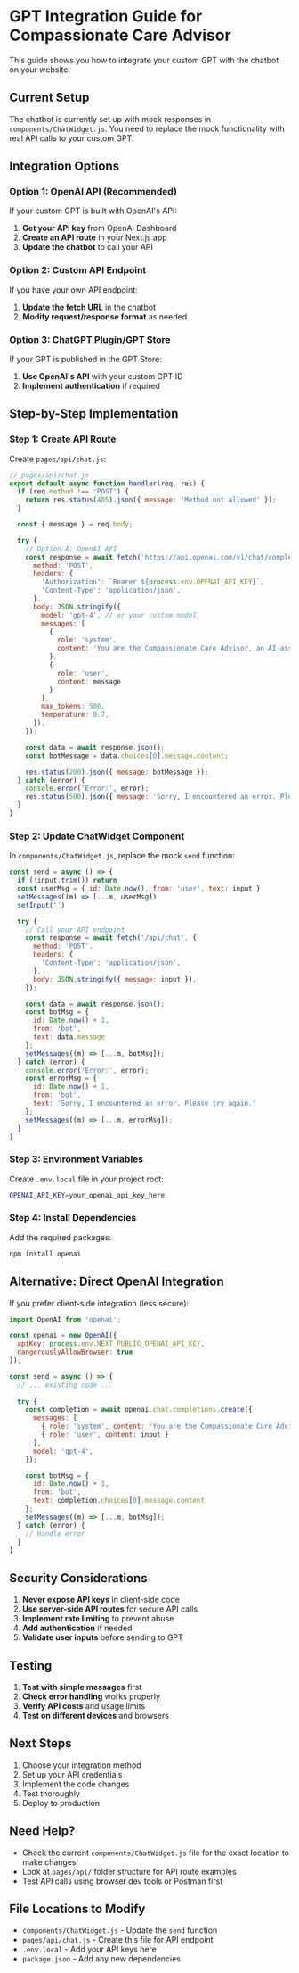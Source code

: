 # GPT Integration Guide for Compassionate Care Advisor

This guide shows you how to integrate your custom GPT with the chatbot on your website.

## Current Setup

The chatbot is currently set up with mock responses in `components/ChatWidget.js`. You need to replace the mock functionality with real API calls to your custom GPT.

## Integration Options

### Option 1: OpenAI API (Recommended)
If your custom GPT is built with OpenAI's API:

1. **Get your API key** from OpenAI Dashboard
2. **Create an API route** in your Next.js app
3. **Update the chatbot** to call your API

### Option 2: Custom API Endpoint
If you have your own API endpoint:

1. **Update the fetch URL** in the chatbot
2. **Modify request/response format** as needed

### Option 3: ChatGPT Plugin/GPT Store
If your GPT is published in the GPT Store:

1. **Use OpenAI's API** with your custom GPT ID
2. **Implement authentication** if required

## Step-by-Step Implementation

### Step 1: Create API Route

Create `pages/api/chat.js`:

```javascript
// pages/api/chat.js
export default async function handler(req, res) {
  if (req.method !== 'POST') {
    return res.status(405).json({ message: 'Method not allowed' });
  }

  const { message } = req.body;

  try {
    // Option A: OpenAI API
    const response = await fetch('https://api.openai.com/v1/chat/completions', {
      method: 'POST',
      headers: {
        'Authorization': `Bearer ${process.env.OPENAI_API_KEY}`,
        'Content-Type': 'application/json',
      },
      body: JSON.stringify({
        model: 'gpt-4', // or your custom model
        messages: [
          {
            role: 'system',
            content: 'You are the Compassionate Care Advisor, an AI assistant specializing in hospice care, fraud detection, and eligibility prediction.'
          },
          {
            role: 'user',
            content: message
          }
        ],
        max_tokens: 500,
        temperature: 0.7,
      }),
    });

    const data = await response.json();
    const botMessage = data.choices[0].message.content;

    res.status(200).json({ message: botMessage });
  } catch (error) {
    console.error('Error:', error);
    res.status(500).json({ message: 'Sorry, I encountered an error. Please try again.' });
  }
}
```

### Step 2: Update ChatWidget Component

In `components/ChatWidget.js`, replace the mock `send` function:

```javascript
const send = async () => {
  if (!input.trim()) return
  const userMsg = { id: Date.now(), from: 'user', text: input }
  setMessages((m) => [...m, userMsg])
  setInput('')

  try {
    // Call your API endpoint
    const response = await fetch('/api/chat', {
      method: 'POST',
      headers: {
        'Content-Type': 'application/json',
      },
      body: JSON.stringify({ message: input }),
    });

    const data = await response.json();
    const botMsg = { 
      id: Date.now() + 1, 
      from: 'bot', 
      text: data.message 
    };
    setMessages((m) => [...m, botMsg]);
  } catch (error) {
    console.error('Error:', error);
    const errorMsg = { 
      id: Date.now() + 1, 
      from: 'bot', 
      text: 'Sorry, I encountered an error. Please try again.' 
    };
    setMessages((m) => [...m, errorMsg]);
  }
}
```

### Step 3: Environment Variables

Create `.env.local` file in your project root:

```bash
OPENAI_API_KEY=your_openai_api_key_here
```

### Step 4: Install Dependencies

Add the required packages:

```bash
npm install openai
```

## Alternative: Direct OpenAI Integration

If you prefer client-side integration (less secure):

```javascript
import OpenAI from 'openai';

const openai = new OpenAI({
  apiKey: process.env.NEXT_PUBLIC_OPENAI_API_KEY,
  dangerouslyAllowBrowser: true
});

const send = async () => {
  // ... existing code ...
  
  try {
    const completion = await openai.chat.completions.create({
      messages: [
        { role: 'system', content: 'You are the Compassionate Care Advisor...' },
        { role: 'user', content: input }
      ],
      model: 'gpt-4',
    });

    const botMsg = { 
      id: Date.now() + 1, 
      from: 'bot', 
      text: completion.choices[0].message.content 
    };
    setMessages((m) => [...m, botMsg]);
  } catch (error) {
    // Handle error
  }
}
```

## Security Considerations

1. **Never expose API keys** in client-side code
2. **Use server-side API routes** for secure API calls
3. **Implement rate limiting** to prevent abuse
4. **Add authentication** if needed
5. **Validate user inputs** before sending to GPT

## Testing

1. **Test with simple messages** first
2. **Check error handling** works properly
3. **Verify API costs** and usage limits
4. **Test on different devices** and browsers

## Next Steps

1. Choose your integration method
2. Set up your API credentials
3. Implement the code changes
4. Test thoroughly
5. Deploy to production

## Need Help?

- Check the current `components/ChatWidget.js` file for the exact location to make changes
- Look at `pages/api/` folder structure for API route examples
- Test API calls using browser dev tools or Postman first

## File Locations to Modify

- `components/ChatWidget.js` - Update the `send` function
- `pages/api/chat.js` - Create this file for API endpoint
- `.env.local` - Add your API keys here
- `package.json` - Add any new dependencies